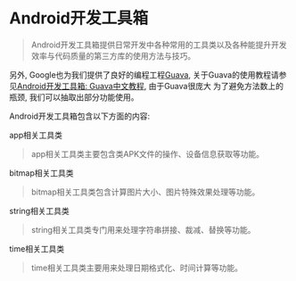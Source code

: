 # Android开发工具箱

>Android开发工具箱提供日常开发中各种常用的工具类以及各种能提升开发效率与代码质量的第三方库的使用方法与技巧。

另外, Google也为我们提供了良好的编程工程[Guava](https://github.com/google/guava), 关于Guava的使用教程请参见[Android开发工具箱: Guava中文教程](https://github.com/guoxiaoxing/android-develop-toolkit/blob/master/doc/Android%E5%BC%80%E5%8F%91%E5%B7%A5%E5%85%B7%E7%AE%B1:%20Guava%E4%B8%AD%E6%96%87%E6%95%99%E7%A8%8B.md), 由于Guava很庞大
为了避免方法数上的瓶颈, 我们可以抽取出部分功能使用。

Android开发工具箱包含以下方面的内容:

app相关工具类

>app相关工具类主要包含类APK文件的操作、设备信息获取等功能。

bitmap相关工具类

>bitmap相关工具类包含计算图片大小、图片特殊效果处理等功能。

string相关工具类

>string相关工具类专门用来处理字符串拼接、裁减、替换等功能。

time相关工具类

>time相关工具类主要用来处理日期格式化、时间计算等功能。




